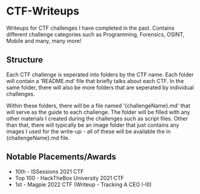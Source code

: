 # CTF-Writeups
Writeups for CTF challenges I have completed in the past. Contains different challenge categories such as Programming, Forensics, OSINT, Mobile and many, many more!

## Structure
Each CTF challenge is seperated into folders by the CTF name. Each folder will contain a 'README.md' file that briefly talks about each CTF. In the same folder, there will also be more folders that are seperated by individual challenges.

Within these folders, there will be a file named '{challengeName}.md' that will serve as the guide to each challenge. The folder will be filled with any other materials I created during the challenges such as script files. Other than that, there will typically be an image folder that just contains any images I used for the write-up - all of these will be available the in {challengeName}.md file.

## Notable Placements/Awards
- 10th - ISSessions 2021 CTF
- Top 100 - HackTheBox University 2021 CTF
- 1st - Magpie 2022 CTF (Writeup - Tracking A CEO I-III)
